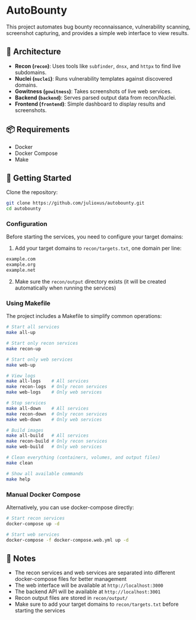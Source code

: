 # AutoBounty

This project automates bug bounty reconnaissance, vulnerability scanning, screenshot capturing, and provides a simple web interface to view results.

## 🧱 Architecture

- **Recon (`recon`)**: Uses tools like `subfinder`, `dnsx`, and `httpx` to find live subdomains.
- **Nuclei (`nuclei`)**: Runs vulnerability templates against discovered domains.
- **Gowitness (`gowitness`)**: Takes screenshots of live web services.
- **Backend (`backend`)**: Serves parsed output data from recon/Nuclei.
- **Frontend (`frontend`)**: Simple dashboard to display results and screenshots.

## 📦 Requirements

- Docker
- Docker Compose
- Make

## 🚀 Getting Started

Clone the repository:

```bash
git clone https://github.com/julioxus/autobounty.git
cd autobounty
```

### Configuration

Before starting the services, you need to configure your target domains:

1. Add your target domains to `recon/targets.txt`, one domain per line:
```bash
example.com
example.org
example.net
```

2. Make sure the `recon/output` directory exists (it will be created automatically when running the services)

### Using Makefile

The project includes a Makefile to simplify common operations:

```bash
# Start all services
make all-up

# Start only recon services
make recon-up

# Start only web services
make web-up

# View logs
make all-logs    # All services
make recon-logs  # Only recon services
make web-logs    # Only web services

# Stop services
make all-down    # All services
make recon-down  # Only recon services
make web-down    # Only web services

# Build images
make all-build   # All services
make recon-build # Only recon services
make web-build   # Only web services

# Clean everything (containers, volumes, and output files)
make clean

# Show all available commands
make help
```

### Manual Docker Compose

Alternatively, you can use docker-compose directly:

```bash
# Start recon services
docker-compose up -d

# Start web services
docker-compose -f docker-compose.web.yml up -d
```

## 📝 Notes

- The recon services and web services are separated into different docker-compose files for better management
- The web interface will be available at `http://localhost:3000`
- The backend API will be available at `http://localhost:3001`
- Recon output files are stored in `recon/output/`
- Make sure to add your target domains to `recon/targets.txt` before starting the services